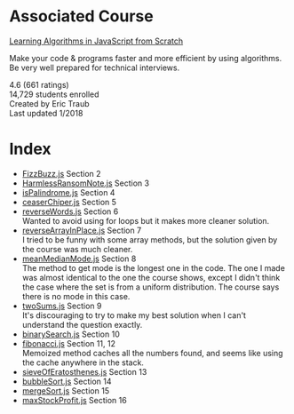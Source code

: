 # Associated Course

[Learning Algorithms in JavaScript from Scratch][Course Link]

Make your code & programs faster and more efficient by using algorithms. Be very well prepared for technical interviews.

4.6 (661 ratings)  
14,729 students enrolled  
Created by Eric Traub  
Last updated 1/2018

# Index

- [FizzBuzz.js][1] Section 2
- [HarmlessRansomNote.js][2] Section 3
- [isPalindrome.js][3] Section 4
- [ceaserChiper.js][4] Section 5
- [reverseWords.js][5] Section 6  
Wanted to avoid using for loops but it makes more cleaner solution.
- [reverseArrayInPlace.js][6] Section 7  
I tried to be funny with some array methods, but the solution given by the course was much cleaner.
- [meanMedianMode.js][7] Section 8  
The method to get mode is the longest one in the code. The one I made was almost identical to the one the course shows, except I didn't think the case where the set is from a uniform distribution. The course says there is no mode in this case.
- [twoSums.js][8] Section 9  
It's discouraging to try to make my best solution when I can't understand the question exactly.
- [binarySearch.js][9] Section 10
- [fibonacci.js][10] Section 11, 12  
Memoized method caches all the numbers found, and seems like using the cache anywhere in the stack.
- [sieveOfEratosthenes.js][11] Section 13
- [bubbleSort.js][12] Section 14
- [mergeSort.js][13] Section 15
- [maxStockProfit.js][14] Section 16

[Course Link]: https://www.udemy.com/learning-algorithms-in-javascript-from-scratch/

[1]: FizzBuzz.js
[2]: HarmlessRansomNote.js
[3]: isPalindrome.js
[4]: ceaserCipher.js
[5]: reverseWords.js
[6]: reverseArrayInPlace.js
[7]: meanMedianMode.js
[8]: twoSums.js
[9]: binarySearch.js
[10]: fibonacci.js
[11]: sieveOfEratosthenes.js
[12]: bubbleSort.js
[13]: mergeSort.js
[14]: maxStockProfit.js